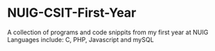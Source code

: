 # NUIG-CSIT-First-Year
A collection of programs and code snippits from my first year at NUIG
Languages include: C, PHP, Javascript and mySQL
